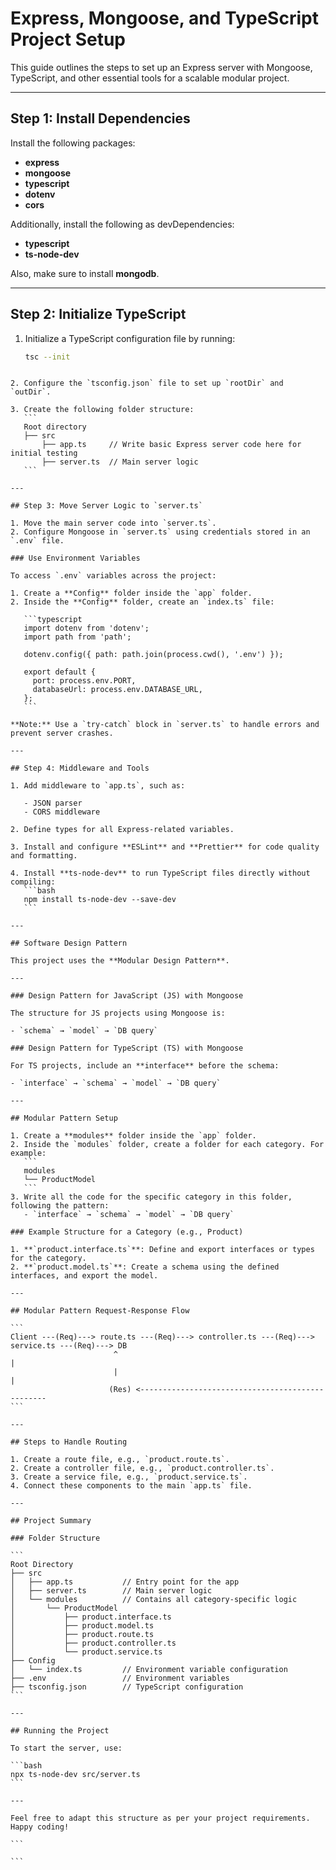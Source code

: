 # Express, Mongoose, and TypeScript Project Setup

This guide outlines the steps to set up an Express server with Mongoose, TypeScript, and other essential tools for a scalable modular project.

---

## Step 1: Install Dependencies

Install the following packages:

- **express**
- **mongoose**
- **typescript**
- **dotenv**
- **cors**

Additionally, install the following as devDependencies:

- **typescript**
- **ts-node-dev**

Also, make sure to install **mongodb**.

---

## Step 2: Initialize TypeScript

1. Initialize a TypeScript configuration file by running:
   ```bash
   tsc --init
   ```
````

2. Configure the `tsconfig.json` file to set up `rootDir` and `outDir`.

3. Create the following folder structure:
   ```
   Root directory
   ├── src
       ├── app.ts     // Write basic Express server code here for initial testing
       ├── server.ts  // Main server logic
   ```

---

## Step 3: Move Server Logic to `server.ts`

1. Move the main server code into `server.ts`.
2. Configure Mongoose in `server.ts` using credentials stored in an `.env` file.

### Use Environment Variables

To access `.env` variables across the project:

1. Create a **Config** folder inside the `app` folder.
2. Inside the **Config** folder, create an `index.ts` file:

   ```typescript
   import dotenv from 'dotenv';
   import path from 'path';

   dotenv.config({ path: path.join(process.cwd(), '.env') });

   export default {
     port: process.env.PORT,
     databaseUrl: process.env.DATABASE_URL,
   };
   ```

**Note:** Use a `try-catch` block in `server.ts` to handle errors and prevent server crashes.

---

## Step 4: Middleware and Tools

1. Add middleware to `app.ts`, such as:

   - JSON parser
   - CORS middleware

2. Define types for all Express-related variables.

3. Install and configure **ESLint** and **Prettier** for code quality and formatting.

4. Install **ts-node-dev** to run TypeScript files directly without compiling:
   ```bash
   npm install ts-node-dev --save-dev
   ```

---

## Software Design Pattern

This project uses the **Modular Design Pattern**.

---

### Design Pattern for JavaScript (JS) with Mongoose

The structure for JS projects using Mongoose is:

- `schema` → `model` → `DB query`

### Design Pattern for TypeScript (TS) with Mongoose

For TS projects, include an **interface** before the schema:

- `interface` → `schema` → `model` → `DB query`

---

## Modular Pattern Setup

1. Create a **modules** folder inside the `app` folder.
2. Inside the `modules` folder, create a folder for each category. For example:
   ```
   modules
   └── ProductModel
   ```
3. Write all the code for the specific category in this folder, following the pattern:
   - `interface` → `schema` → `model` → `DB query`

### Example Structure for a Category (e.g., Product)

1. **`product.interface.ts`**: Define and export interfaces or types for the category.
2. **`product.model.ts`**: Create a schema using the defined interfaces, and export the model.

---

## Modular Pattern Request-Response Flow

```
Client ---(Req)---> route.ts ---(Req)---> controller.ts ---(Req)---> service.ts ---(Req)---> DB
                       ^                                                      |
                       |                                                      |
                      (Res) <-------------------------------------------------
```

---

## Steps to Handle Routing

1. Create a route file, e.g., `product.route.ts`.
2. Create a controller file, e.g., `product.controller.ts`.
3. Create a service file, e.g., `product.service.ts`.
4. Connect these components to the main `app.ts` file.

---

## Project Summary

### Folder Structure

```
Root Directory
├── src
│   ├── app.ts           // Entry point for the app
│   ├── server.ts        // Main server logic
│   └── modules          // Contains all category-specific logic
│       └── ProductModel
│           ├── product.interface.ts
│           ├── product.model.ts
│           ├── product.route.ts
│           ├── product.controller.ts
│           └── product.service.ts
├── Config
│   └── index.ts         // Environment variable configuration
├── .env                 // Environment variables
├── tsconfig.json        // TypeScript configuration
```

---

## Running the Project

To start the server, use:

```bash
npx ts-node-dev src/server.ts
```

---

Feel free to adapt this structure as per your project requirements. Happy coding!

```

```
